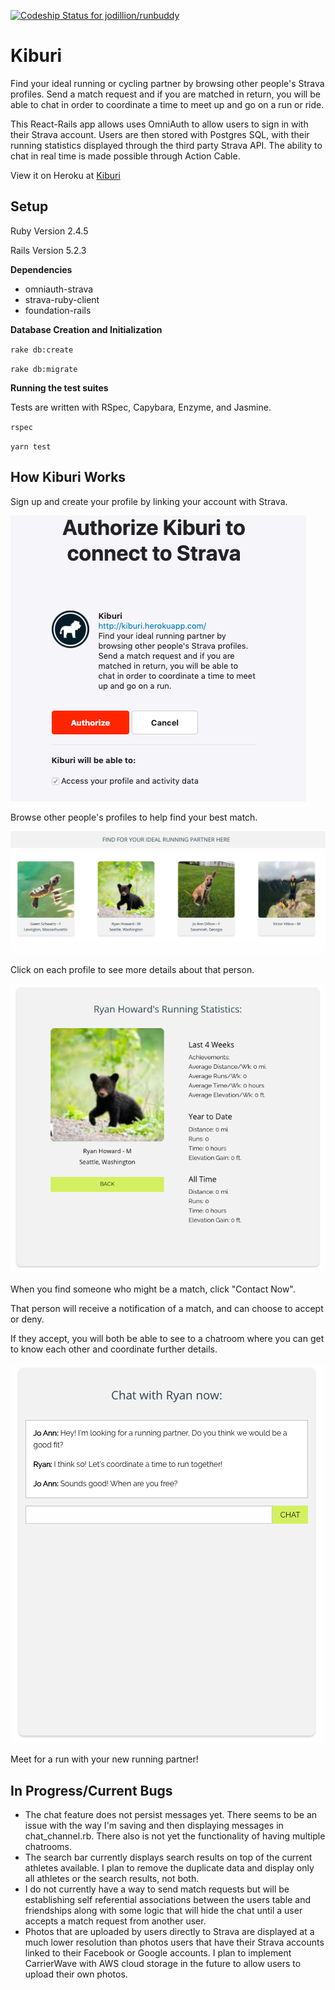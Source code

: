 [![Codeship Status for jodillion/runbuddy](https://app.codeship.com/projects/fade9320-8975-0137-bb91-3e01594af01a/status?branch=master)](https://app.codeship.com/projects/354573)

# Kiburi

Find your ideal running or cycling partner by browsing other people's Strava profiles. Send a match request and if you are matched in return, you will be able to chat in order to coordinate a time to meet up and go on a run or ride.

This React-Rails app allows uses OmniAuth to allow users to sign in with their Strava account.
Users are then stored with Postgres SQL, with their running statistics displayed through the
third party Strava API. The ability to chat in real time is made possible through Action Cable.

View it on Heroku at [Kiburi](www.kiburo.herokuapp.com)

## Setup

Ruby Version 2.4.5

Rails Version 5.2.3

**Dependencies**
* omniauth-strava
* strava-ruby-client
* foundation-rails

**Database Creation and Initialization**


`rake db:create`

`rake db:migrate`

**Running the test suites**


Tests are written with RSpec, Capybara, Enzyme, and Jasmine.

`rspec`

`yarn test`

## How Kiburi Works

Sign up and create your profile by linking your account with Strava.


![sign up](public/images/OmniAuth.png)



Browse other people's profiles to help find your best match.


![browse profiles](public/images/BrowseProfilesMedium.png)



Click on each profile to see more details about that person.


![example profile](public/images/examplestats.png)



When you find someone who might be a match, click "Contact Now".


That person will receive a notification of a match, and can choose to accept or deny.


If they accept, you will both be able to see to a chatroom where you can get to know each other and coordinate further details.


![example chat](public/images/examplechat.png)


Meet for a run with your new running partner!

## In Progress/Current Bugs

* The chat feature does not persist messages yet. There seems to be an issue with the way I'm saving and then displaying messages in chat_channel.rb. There also is not yet the functionality of having multiple chatrooms.
* The search bar currently displays search results on top of the current athletes available. I plan to remove the duplicate data and display only all athletes or the search results, not both.
* I do not currently have a way to send match requests but will be establishing self referential associations between the users table and friendships along with some logic that will hide the chat until a user accepts a match request from another user.
* Photos that are uploaded by users directly to Strava are displayed at a much lower resolution than photos users that have their Strava accounts linked to their Facebook or Google accounts. I plan to implement CarrierWave with AWS cloud storage in the future to allow users to upload their own photos.
